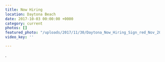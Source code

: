 ```yaml
---
title: Now Hiring
location: Daytona Beach
date: 2017-10-03 00:00:00 +0000
category: current
photos: []
featured_photo: "/uploads/2017/11/30/Daytona_Now_Hiring_Sign_red_Nov_2017.jpg"
video_key: ''

---
```

.